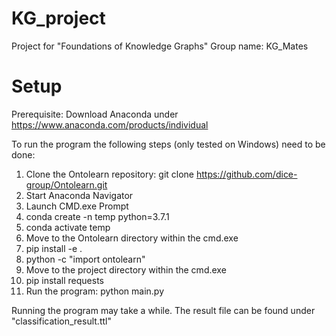 # KG_project
Project for "Foundations of Knowledge Graphs"
Group name: KG_Mates

# Setup
Prerequisite: Download Anaconda under https://www.anaconda.com/products/individual

To run the program the following steps (only tested on Windows) need to be done:

1. Clone the Ontolearn repository: git clone https://github.com/dice-group/Ontolearn.git
2. Start Anaconda Navigator
3. Launch CMD.exe Prompt
4. conda create -n temp python=3.7.1
5. conda activate temp
6. Move to the Ontolearn directory within the cmd.exe
7. pip install -e .
8. python -c "import ontolearn" 
9. Move to the project directory within the cmd.exe
10. pip install requests
11. Run the program: python main.py

Running the program may take a while. The result file can be found under "classification_result.ttl"
